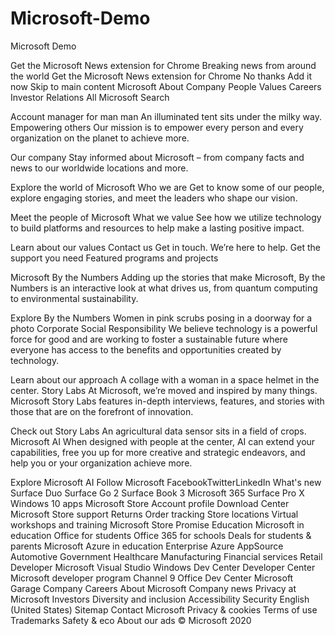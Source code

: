 # Microsoft-Demo
Microsoft Demo

Get the Microsoft News extension for Chrome
Breaking news from around the world
Get the Microsoft News extension for Chrome
No thanks
Add it now
Skip to main content
Microsoft
About
Company People Values Careers Investor Relations
All Microsoft
Search 

Account manager for man
man
An illuminated tent sits under the milky way.
Empowering others
Our mission is to empower every person and every organization on the planet to achieve more.

Our company
Stay informed about Microsoft – from company facts and news to our worldwide locations and more.

Explore the world of Microsoft 
Who we are
Get to know some of our people, explore engaging stories, and meet the leaders who shape our vision.

Meet the people of Microsoft 
What we value
See how we utilize technology to build platforms and resources to help make a lasting positive impact.

Learn about our values 
Contact us
Get in touch. We’re here to help.
Get the support you need 
Featured programs and projects

Microsoft By the Numbers
Adding up the stories that make Microsoft, By the Numbers is an interactive look at what drives us, from quantum computing to environmental sustainability.

Explore By the Numbers 
Women in pink scrubs posing in a doorway for a photo
Corporate Social Responsibility
We believe technology is a powerful force for good and are working to foster a sustainable future where everyone has access to the benefits and opportunities created by technology.

Learn about our approach 
A collage with a woman in a space helmet in the center.
Story Labs
At Microsoft, we’re moved and inspired by many things. Microsoft Story Labs features in-depth interviews, features, and stories with those that are on the forefront of innovation.

Check out Story Labs 
An agricultural data sensor sits in a field of crops. 
Microsoft AI
When designed with people at the center, AI can extend your capabilities, free you up for more creative and strategic endeavors, and help you or your organization achieve more.

Explore Microsoft AI 
Follow Microsoft
FacebookTwitterLinkedIn
What's new
Surface Duo
Surface Go 2
Surface Book 3
Microsoft 365
Surface Pro X
Windows 10 apps
Microsoft Store
Account profile
Download Center
Microsoft Store support
Returns
Order tracking
Store locations
Virtual workshops and training
Microsoft Store Promise
Education
Microsoft in education
Office for students
Office 365 for schools
Deals for students & parents
Microsoft Azure in education
Enterprise
Azure
AppSource
Automotive
Government
Healthcare
Manufacturing
Financial services
Retail
Developer
Microsoft Visual Studio
Windows Dev Center
Developer Center
Microsoft developer program
Channel 9
Office Dev Center
Microsoft Garage
Company
Careers
About Microsoft
Company news
Privacy at Microsoft
Investors
Diversity and inclusion
Accessibility
Security
English (United States)
Sitemap Contact Microsoft Privacy & cookies Terms of use Trademarks Safety & eco About our ads © Microsoft 2020